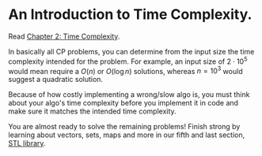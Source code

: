 # An Introduction to Time Complexity.

Read [Chapter 2: Time Complexity](https://cses.fi/book/book.pdf#page=27).

In basically all CP problems, you can determine from the input size the time complexity intended for the problem. For example, an input size of $2\cdot 10^5$ would mean require a $O(n)$ or $O(\log{n})$ solutions, whereas $n=10^3$ would suggest a quadratic solution.

Because of how costly implementing a wrong/slow algo is, you must think about your algo's time complexity before you implement it in code and make sure it matches the intended time complexity.

You are almost ready to solve the remaining problems! Finish strong by learning about vectors, sets, maps and more in our fifth and last section, [STL library](./5_c++_standard_library.md).